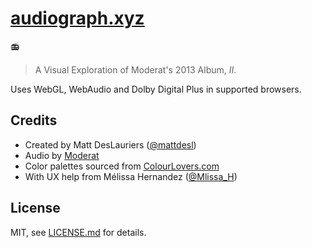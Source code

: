 # [audiograph.xyz](http://audiograph.xyz/)

:radio:

> A Visual Exploration of Moderat's 2013 Album, *II*.

Uses WebGL, WebAudio and Dolby Digital Plus in supported browsers.

## Credits

- Created by Matt DesLauriers ([@mattdesl](https://twitter.com/mattdesl))
- Audio by [Moderat](http://moderat.fm/)
- Color palettes sourced from [ColourLovers.com](http://www.colourlovers.com/)
- With UX help from Mélissa Hernandez ([@Mlissa_H](https://twitter.com/Mlissa_H))


## License

MIT, see [LICENSE.md](http://github.com/mattdesl/audiograph.xyz/blob/master/LICENSE.md) for details.
